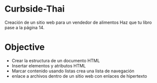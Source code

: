 # Curbside-Thai
Creación de un sitio web para un vendedor de alimentos
Haz que tu libro pase a la página 14. 

<h1>Objective</h1>

<ul>  
  <li> Crear la estructura de un documento HTML </li>
  <li> Insertar elementos y atributos HTML </li>
  <li> Marcar contenido usando listas crea una lista de navegación </li>
  <li> enlace a archivos dentro de un sitio web con enlaces de hipertexto </li>
  </ul>



